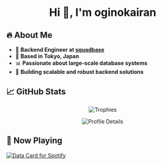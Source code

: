 <h1 align="center">Hi 👋, I'm oginokairan</h1>

## 🔥 About Me
- 🏢 **Backend Engineer at [squadbase](github.com/squadbase)**
- 📍 **Based in Tokyo, Japan**
- 📊 **Passionate about large-scale database systems**
- 🚀 **Building scalable and robust backend solutions**

  
## 📈 GitHub Stats
<p align="center">
  <img src="https://github-profile-trophy.vercel.app/?username=oginokairan&theme=darkhub&no-bg=true" alt="Trophies" />
</p>

<p align="center">
  <img src="https://github-profile-summary-cards.vercel.app/api/cards/profile-details?username=oginokairan&theme=dark" alt="Profile Details" />
</p>

## 🎵 Now Playing
<a href="https://data-card-for-spotify.herokuapp.com/card?user_id=awh1p5wx2kcimpgvmw53c503z">
  <img src="https://data-card-for-spotify.herokuapp.com/api/card?user_id=awh1p5wx2kcimpgvmw53c503z" alt="Data Card for Spotify">
</a>
